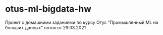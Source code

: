 # otus-ml-bigdata-hw
Проект с домашними заданиями по курсу Отус "Промышленный ML на больших данных" поток от 29.03.2021 
